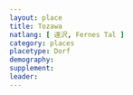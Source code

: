 ```yaml
---
layout: place
title: Tozawa
natlang: [ 遠沢, Fernes Tal ]
category: places
placetype: Dorf
demography:
supplement: 
leader: 
---
```

